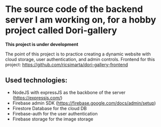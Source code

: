 # The source code of the backend server I am working on, for a hobby project called Dori-gallery #

**This project is under development**

The point of this project is to practice creating a dynamic website with cloud storage, user authentication, and admin controls.
Frontend for this project: https://github.com/ricsimarta/dori-gallery-frontend

## Used technologies: ##
 - NodeJS with expressJS as the backbone of the server (https://expressjs.com/)
 - Firebase admin SDK (https://firebase.google.com/docs/admin/setup)
 - Firestore Database for the cloud DB
 - Firebase-auth for the user authentication
 - Firebase storage for the image storage
